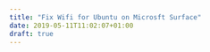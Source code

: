 ```yaml
---
title: "Fix Wifi for Ubuntu on Microsft Surface"
date: 2019-05-11T11:02:07+01:00
draft: true
---
```


